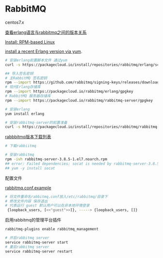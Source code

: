 # RabbitMQ

centos7.x

[查看erlang语言与rabbitmq之间的版本关系](https://www.rabbitmq.com/which-erlang.html)

[Install: RPM-based Linux](https://www.rabbitmq.com/install-rpm.html)

 [install a recent Erlang version via yum](https://packagecloud.io/rabbitmq/erlang/install#bash-rpm).

```bash
# 安装erlang前置脚本文件 通过yum
curl -s https://packagecloud.io/install/repositories/rabbitmq/erlang/script.rpm.sh | sudo bash
```

```bash
## 导入签名密钥
# 主RabbitMQ 签名密钥
rpm --import https://github.com/rabbitmq/signing-keys/releases/download/2.0/rabbitmq-release-signing-key.asc
# 现代Erlang存储库
rpm --import https://packagecloud.io/rabbitmq/erlang/gpgkey
# RabbitMQ 服务器存储库
rpm --import https://packagecloud.io/rabbitmq/rabbitmq-server/gpgkey
```

```bash
# 安装erlang
yum install erlang
```

```bash
# 安装rabbitmq-server的前置准备
curl -s https://packagecloud.io/install/repositories/rabbitmq/rabbitmq-server/script.rpm.sh | sudo bash
```

[rabbbitmq版本下载列表](https://github.com/rabbitmq/rabbitmq-server/tags)

```bash
# 下载rabbiitmq
```

```bash
# 安装rabbitmq
rpm -ivh rabbitmq-server-3.8.5-1.el7.noarch.rpm
## error: Failed dependencies: socat is needed by rabbitmq-server-3.8.5-1.el7.noarch
## yum -y install socat
```

配置文件

[rabbitmq.conf.example](https://github.com/rabbitmq/rabbitmq-server/blob/master/deps/rabbit/docs/rabbitmq.conf.example)

```bash
# 将文件重命名rabbitmq.conf放入/etc/rabbitmq/目录下
# 修改文件内容 保存退出
# 代表运行 guest 默认用户可以在非本地环境登录
 {loopback_users, [<<"guest">>]}, -----> {loopback_users, []}
```

启用rabbitmq的管理平台插件

```bash
rabbitmq-plugins enable rabbitmq_management
```

```bash
# 开启rabbitmq server
service rabbitmq-server start
# 重启rabbitmq server
service rabbitmq-server restart
```

